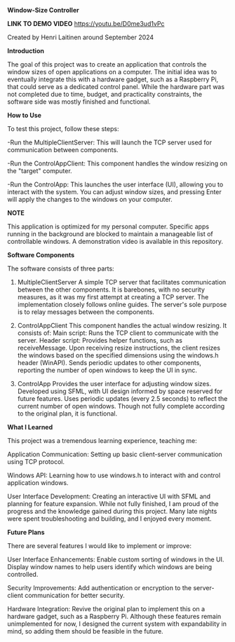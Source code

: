 **Window-Size Controller**

**LINK TO DEMO VIDEO**
https://youtu.be/D0me3ud1vPc

Created by Henri Laitinen around September 2024

**Introduction**

The goal of this project was to create an application that controls the window sizes of open applications on a computer. The initial idea was to eventually integrate this with a hardware gadget, such as a Raspberry Pi, that could serve as a dedicated control panel. While the hardware part was not completed due to time, budget, and practicality constraints, the software side was mostly finished and functional.

**How to Use**

To test this project, follow these steps:

-Run the MultipleClientServer: This will launch the TCP server used for communication between components.

-Run the ControlAppClient: This component handles the window resizing on the "target" computer.

-Run the ControlApp: This launches the user interface (UI), allowing you to interact with the system. You can adjust window sizes, and pressing Enter will apply the changes to the windows on your computer.


  **NOTE**

This application is optimized for my personal computer. Specific apps running in the background are blocked to maintain a manageable list of controllable windows.
A demonstration video is available in this repository.


**Software Components**

The software consists of three parts:

1. MultipleClientServer
A simple TCP server that facilitates communication between the other components.
It is barebones, with no security measures, as it was my first attempt at creating a TCP server. The implementation closely follows online guides.
The server's sole purpose is to relay messages between the components.

2. ControlAppClient
This component handles the actual window resizing.
It consists of:
Main script: Runs the TCP client to communicate with the server.
Header script: Provides helper functions, such as receiveMessage.
Upon receiving resize instructions, the client resizes the windows based on the specified dimensions using the windows.h header (WinAPI).
Sends periodic updates to other components, reporting the number of open windows to keep the UI in sync.

3. ControlApp
Provides the user interface for adjusting window sizes.
Developed using SFML, with UI design informed by space reserved for future features.
Uses periodic updates (every 2.5 seconds) to reflect the current number of open windows.
Though not fully complete according to the original plan, it is functional.


**What I Learned**

This project was a tremendous learning experience, teaching me:

Application Communication:
Setting up basic client-server communication using TCP protocol.

Windows API:
Learning how to use windows.h to interact with and control application windows.

User Interface Development:
Creating an interactive UI with SFML and planning for feature expansion.
While not fully finished, I am proud of the progress and the knowledge gained during this project. Many late nights were spent troubleshooting and building, and I enjoyed every moment.

**Future Plans**

There are several features I would like to implement or improve:

User Interface Enhancements:
Enable custom sorting of windows in the UI.
Display window names to help users identify which windows are being controlled.

Security Improvements:
Add authentication or encryption to the server-client communication for better security.

Hardware Integration:
Revive the original plan to implement this on a hardware gadget, such as a Raspberry Pi.
Although these features remain unimplemented for now, I designed the current system with expandability in mind, so adding them should be feasible in the future.

